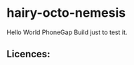 hairy-octo-nemesis
==================

Hello World PhoneGap Build just to test it.


<h2>Licences:</h2>




